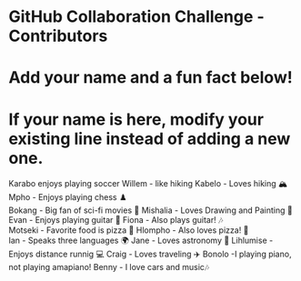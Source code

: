 # GitHub Collaboration Challenge - Contributors

# Add your name and a fun fact below!

# If your name is here, modify your existing line instead of adding a new one.
Karabo enjoys playing soccer
Willem - like hiking
Kabelo - Loves hiking 🏔️ Mpho - Enjoys playing chess ♟️  
Bokang - Big fan of sci-fi movies 🎥 Mishalia - Loves Drawing and Painting 🚀  
Evan - Enjoys playing guitar 🎸 Fiona - Also plays guitar! 🎶  
Motseki - Favorite food is pizza 🍕 Hlompho - Also loves pizza! 🍕  
Ian - Speaks three languages 🌍 Jane - Loves astronomy 🔭 
Lihlumise - Enjoys distance runnig 💻 Craig - Loves traveling ✈️
Bonolo -I playing piano, not playing amapiano!
Benny - I love cars and music🎶
